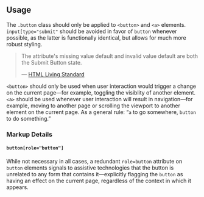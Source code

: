 ## Usage

The `.button` class should only be applied to `<button>` and `<a>` elements. `input[type="submit"` should be avoided in favor of `button` whenever possible, as the latter is functionally identical, but allows for much more robust styling.

> The attribute's missing value default and invalid value default are both the Submit Button state.
>
> — [HTML Living Standard](https://html.spec.whatwg.org/multipage/form-elements.html#the-button-element)

`<button>` should only be used when user interaction would trigger a change on the current page—for example, toggling the visiblity of another element. `<a>` should be used whenever user interaction will result in navigation—for example, moving to another page or scrolling the viewport to another element on the current page. As a general rule: “`a` to go somewhere, `button` to do something.”

### Markup Details

#### `button[role="button"]`
While not necessary in all cases, a redundant `role=button` attribute on `button` elements signals to assistive technologies that the button is unrelated to any form that contains it—explicitly flagging the `button` as having an effect on the current page, regardless of the context in which it appears.